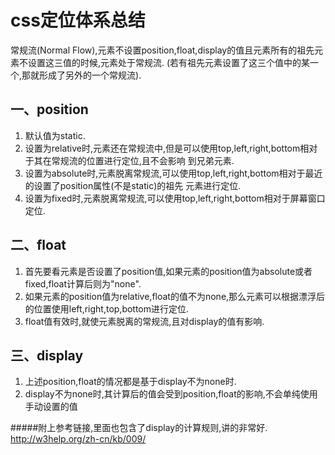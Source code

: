 css定位体系总结
=======================

常规流(Normal Flow),元素不设置position,float,display的值且元素所有的祖先元素不设置这三值的时候,元素处于常规流.
(若有祖先元素设置了这三个值中的某一个,那就形成了另外的一个常规流).

一、position
---------------

1. 默认值为static.
2. 设置为relative时,元素还在常规流中,但是可以使用top,left,right,bottom相对于其在常规流的位置进行定位,且不会影响
   到兄弟元素.
3. 设置为absolute时,元素脱离常规流,可以使用top,left,right,bottom相对于最近的设置了position属性(不是static)的祖先
   元素进行定位.
4. 设置为fixed时,元素脱离常规流,可以使用top,left,right,bottom相对于屏幕窗口定位.

二、float
-------------------

1. 首先要看元素是否设置了position值,如果元素的position值为absolute或者fixed,float计算后则为"none".
2. 如果元素的position值为relative,float的值不为none,那么元素可以根据漂浮后的位置使用left,right,top,bottom进行定位.
3. float值有效时,就使元素脱离的常规流,且对display的值有影响.

三、display
------------------

1. 上述position,float的情况都是基于display不为none时.
2. display不为none时,其计算后的值会受到position,float的影响,不会单纯使用手动设置的值


#####附上参考链接,里面也包含了display的计算规则,讲的非常好.  http://w3help.org/zh-cn/kb/009/


